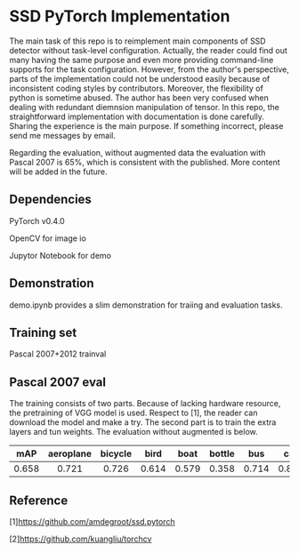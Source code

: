 # SSD PyTorch Implementation
The main task of this repo is to reimplement main components of SSD detector without task-level configuration. Actually, the reader could find out many having the same purpose and even more providing command-line supports for the task configuration. However, from the author's perspective, parts of the implementation could not be understood easily because of inconsistent coding styles by contributors. Moreover, the flexibility of python is sometime abused. The author has been very confused when dealing with redundant diemnsion manipulation of tensor. In this repo, the straightforward implementation with documentation is done carefully. Sharing the experience is the main purpose. If something incorrect, please send me messages by email.

Regarding the evaluation, without augmented data the evaluation with Pascal 2007 is 65%, which is consistent with the published. More content will be added in the future.

## Dependencies
PyTorch v0.4.0 

OpenCV for image io

Jupytor Notebook for demo

## Demonstration
demo.ipynb provides a slim demonstration for traiing and evaluation tasks. 

## Training set
Pascal 2007+2012 trainval

## Pascal 2007 eval
The training consists of two parts. Because of lacking hardware resource, the pretraining of VGG model is used. Respect to [1], the reader can download the model and make a try. The second part is to train the extra layers and tun weights. The evaluation without augmented is below.

|mAP|aeroplane|bicycle|bird|boat|bottle|bus|car|cat|chair|cow|diningtable|dog|horse|motorbike|person|pottedplant|sheep|sofa|train|tvmonitor|
|--|:--:|:--:|:--:|:--:|:--:|:--:|:--:|:--:|:--:|:--:|:--:|:--:|:--:|:--:|:--:|:--:|:--:|:--:|:--:|:--:|
|0.658|0.721|0.726|0.614|0.579|0.358|0.714|0.805|0.798|0.495|0.635|0.617|0.734|0.758|0.737|0.786 |0.446|0.599|0.626|0.776|0.634|

## Reference
[1]https://github.com/amdegroot/ssd.pytorch

[2]https://github.com/kuangliu/torchcv
